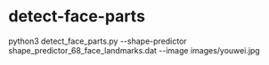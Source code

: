 # detect-face-parts
 
python3 detect_face_parts.py --shape-predictor shape_predictor_68_face_landmarks.dat --image images/youwei.jpg